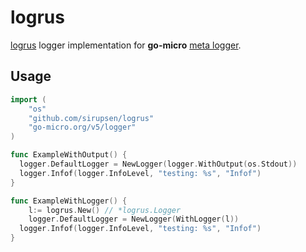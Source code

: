 # logrus

[logrus](https://github.com/sirupsen/logrus) logger implementation for __go-micro__ [meta logger](https://github.com/open-micro/go-micro/tree/master/logger).

## Usage

```go
import (
	"os"
	"github.com/sirupsen/logrus"
	"go-micro.org/v5/logger"
)

func ExampleWithOutput() {
  logger.DefaultLogger = NewLogger(logger.WithOutput(os.Stdout))
  logger.Infof(logger.InfoLevel, "testing: %s", "Infof")
}

func ExampleWithLogger() {
	l:= logrus.New() // *logrus.Logger
	logger.DefaultLogger = NewLogger(WithLogger(l))
  logger.Infof(logger.InfoLevel, "testing: %s", "Infof")
}
```

